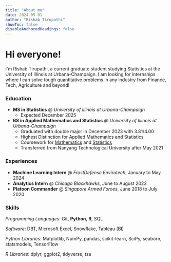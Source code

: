 ```yaml
---
title: "About me"
date: 2024-05-01
author: "Rishab Tirupathi"
showToc: false
disableAnchoredHeadings: false
---
```

# Hi everyone! 

I'm Rishab Tirupathi, a current graduate student studying Statistics at the University of Illinois at Urbana-Champaign. I am looking for internships where I can solve tough quantitative problems in any industry from Finance, Tech, Agriculture and beyond! 

### Education
+ **MS in Statistics** @ _University of Illinois at Urbana-Champaign_
  * Expected December 2025 
+ **BS in Applied Mathematics and Statistics** @ _University of Illinois at Urbana-Champaign_
  * Graduated with double major in December 2023 with 3.81/4.00
  * Highest Distinction for Applied Mathematics and Statistics
  * Coursework for [Mathematics](https://rishab-t0910.github.io/website/courses/math) and [Statistics](https://rishab-t0910.github.io/website/courses/stats)
  * Transferred from Nanyang Technological University after May 2021
 
### Experiences
+ **Machine Learning Intern** @ _FrostDefense Envirotech_, January to May 2024
+ **Analytics Intern** @ _Chicago Blackhawks_, June to August 2023
+ **Platoon Commander** @ _Singapore Armed Forces_, June 2018 to July 2020

### Skills
_Programming Languages_: Git, **Python**, **R**, SQL

_Software_: DBT, Microsoft Excel, Snowflake, Tableau (BI)

_Python Libraries_: Matplotlib, NumPy, pandas, scikit-learn, SciPy, seaborn, statsmodels, TensorFlow

_R Libraries_: dplyr, ggplot2, tidyverse, tsa
